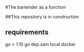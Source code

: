 #The bartender as a function

##This repository is in construction

## requirements

go > 1.10 
go dep
sam local
docker
